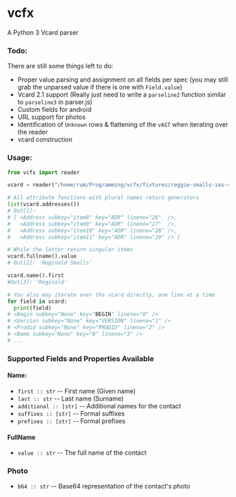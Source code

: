 # vcfx
A Python 3 Vcard parser

### Todo:
There are still some things left to do:
  - Proper value parsing and assignment on all fields per spec (you may still grab the unparsed value if there is one with `Field.value`)
  - Vcard 2.1 support (Really just need to write a `parseline2` function similar to `parseline3` in parser.js)
  - Custom fields for android
  - URL support for photos
  - Identification of `Unknown` rows & flattening of the `vAST` when iterating over the reader
  - vcard construction

### Usage:
```python
from vcfx import reader

vcard = reader("/home/rum/Programming/vcfx/fixtures/reggie-smalls-ios-v3.0.vcf")

# All attribute functions with plural names return generators
list(vcard.addresses())
# Out[1]:
# [ <Address subkey="item8" key="ADR" lineno="26"  />,
#   <Address subkey="item9" key="ADR" lineno="27"  />,
#   <Address subkey="item10" key="ADR" lineno="28" />,
#   <Address subkey="item11" key="ADR" lineno="29" /> ]

# While the latter return singular items
vcard.fullname().value
# Out[2]: 'Reginald Smalls'

vcard.name().first
#Out[3]: 'Reginald'

# You also may iterate over the vcard directly, one line at a time
for field in vcard:
  print(field)
# <Begin subkey="None" key="BEGIN" lineno="0" />
# <Version subkey="None" key="VERSION" lineno="1" />
# <Prodid subkey="None" key="PRODID" lineno="2" />
# <Name subkey="None" key="N" lineno="3" />
# ...
```

### Supported Fields and Properties Available

#### Name:
- `first :: str`        -- First name (Given name)
- `last :: str`         -- Last name (Surname)
- `additional :: [str]` -- Additional names for the contact
- `suffixes :: [str]`   -- Formal suffixes
- `prefixes :: [str]`   -- Formal prefixes

#### FullName
- `value :: str`        -- The full name of the contact

### Photo
- `b64 :: str`          -- Base64 representation of the contact's photo
